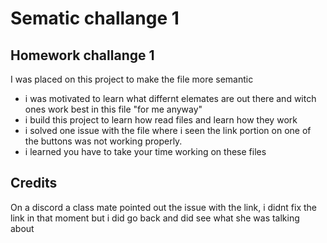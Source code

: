 # Sematic challange 1

## Homework challange 1

I was placed on this project to make the file more semantic

- i was motivated to learn what differnt elemates are out there and witch ones work best in this file "for me anyway"
- i build this project to learn how read files and learn how they work
- i solved one issue with the file where i seen the link portion on one of the buttons was not working properly.
- i learned you have to take your time working on these files 

## Credits
On a discord a class mate pointed out the issue with the link, i didnt fix the link in that moment but i did go back and did see what she was talking about  
